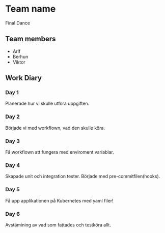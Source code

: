 # Team name
Final Dance

## Team members
- Arif
- Berhun
- Viktor

## Work Diary

### Day 1
Planerade hur vi skulle utföra uppgiften.

### Day 2
Började vi med workflown, vad den skulle köra.

### Day 3
Få workflown att fungera med enviroment variablar.

### Day 4 
Skapade unit och integration tester. 
Började med pre-commitfilen(hooks).

### Day 5
Få upp applikationen på Kubernetes med yaml filer!

### Day 6 
Avstämining av vad som fattades och testköra allt.

